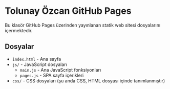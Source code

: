 # Tolunay Özcan GitHub Pages

Bu klasör GitHub Pages üzerinden yayınlanan statik web sitesi dosyalarını içermektedir.

## Dosyalar

- `index.html` - Ana sayfa
- `js/` - JavaScript dosyaları
  - `main.js` - Ana JavaScript fonksiyonları
  - `pages.js` - SPA sayfa içerikleri
- `css/` - CSS dosyaları (şu anda CSS, HTML dosyası içinde tanımlanmıştır)